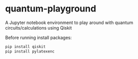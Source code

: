 # quantum-playground
A Jupyter notebook environment to play around with quantum circuits/calculations using Qiskit

Before running install packages:
```bash
pip install qiskit
pip install pylatexenc
```
